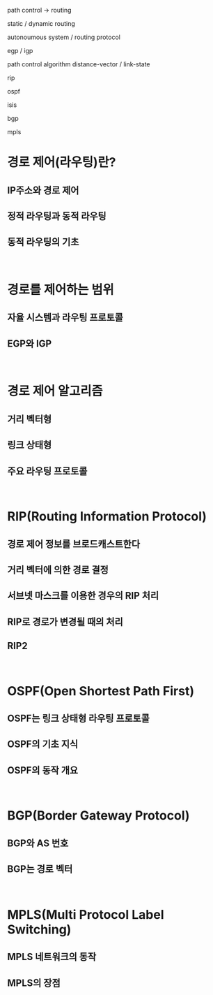 path control -> routing

static / dynamic routing

autonoumous system / routing protocol

egp / igp

path control algorithm
distance-vector / link-state

rip

ospf

isis

bgp

mpls
<br/>

# 경로 제어(라우팅)란?
## IP주소와 경로 제어
## 정적 라우팅과 동적 라우팅
## 동적 라우팅의 기초
<br/>

# 경로를 제어하는 범위
## 자율 시스템과 라우팅 프로토콜
## EGP와 IGP
<br/>

# 경로 제어 알고리즘
## 거리 벡터형
## 링크 상태형
## 주요 라우팅 프로토콜
<br/>

# RIP(Routing Information Protocol)
## 경로 제어 정보를 브로드캐스트한다
## 거리 벡터에 의한 경로 결정
## 서브넷 마스크를 이용한 경우의 RIP 처리
## RIP로 경로가 변경될 때의 처리
## RIP2
<br/>

# OSPF(Open Shortest Path First)
## OSPF는 링크 상태형 라우팅 프로토콜
## OSPF의 기초 지식
## OSPF의 동작 개요
<br/>

# BGP(Border Gateway Protocol)
## BGP와 AS 번호
## BGP는 경로 벡터
<br/>

# MPLS(Multi Protocol Label Switching)
## MPLS 네트워크의 동작
## MPLS의 장점


